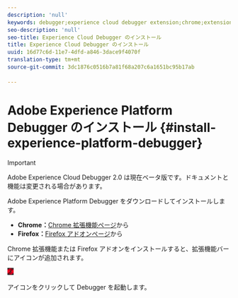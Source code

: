 ```yaml
---
description: 'null'
keywords: debugger;experience cloud debugger extension;chrome;extension;install
seo-description: 'null'
seo-title: Experience Cloud Debugger のインストール
title: Experience Cloud Debugger のインストール
uuid: 16d77c6d-11e7-4dfd-a846-3dace9f4070f
translation-type: tm+mt
source-git-commit: 3dc1876c0516b7a81f68a207c6a1651bc95b17ab

---
```



# Adobe Experience Platform Debugger のインストール {#install-experience-platform-debugger}

>[!IMPORTANT]
>
>Adobe Experience Cloud Debugger 2.0 は現在ベータ版です。ドキュメントと機能は変更される場合があります。

Adobe Experience Platform Debugger をダウンロードしてインストールします。

* **Chrome：**[Chrome 拡張機能ページ](https://chrome.google.com/webstore/detail/adobe-experience-cloud-de/ocdmogmohccmeicdhlhhgepeaijenapj)から
* **Firefox：**[Firefox アドオンページ](https://addons.mozilla.org/ja/firefox/addon/adobe-experience-platform-dbg/)から

Chrome 拡張機能または Firefox アドオンをインストールすると、拡張機能バーにアイコンが追加されます。

![](assets/start-icon.jpg)

アイコンをクリックして Debugger を起動します。

